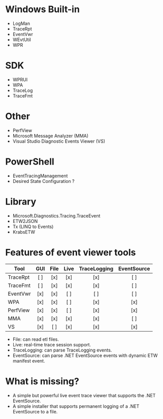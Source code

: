 # Windows Built-in
- LogMan
- TraceRpt
- EventVwr
- WEvtUtil
- WPR

# SDK
- WPRUI
- WPA
- TraceLog
- TraceFmt

# Other
- PerfView
- Microsoft Message Analyzer (MMA)
- Visual Studio Diagnostic Events Viewer (VS)

# PowerShell
- EventTracingManagement
- Desired State Configuration ?

# Library
- Microsoft.Diagnostics.Tracing.TraceEvent
- ETW2JSON
- Tx (LINQ to Events)
- KrabsETW

# Features of event viewer tools
| Tool     | GUI | File | Live | TraceLogging | EventSource |
|----------|:---:|:----:|:----:|:------------:|:-----------:|
| TraceRpt | [ ] | [x]  | [x]  | [x]          | [ ]         |
| TraceFmt | [ ] | [x]  | [x]  | [x]          | [ ]         |
| EventVwr | [x] | [x]  | [ ]  | [ ]          | [ ]         |
| WPA      | [x] | [x]  | [ ]  | [x]          | [x]         |
| PerfView | [x] | [x]  | [ ]  | [x]          | [x]         |
| MMA      | [x] | [x]  | [x]  | [x]          | [ ]         |
| VS       | [x] | [ ]  | [x]  | [x]          | [x]         |

- File: can read etl files.
- Live: real-time trace session support.
- TraceLogging: can parse TraceLogging events.
- EventSource: can parse .NET EventSource events with dynamic ETW manifest event.

# What is missing?
- A simple but powerful live event trace viewer that supports the .NET EventSource.
- A simple installer that supports permanent logging of a .NET EventSource to a file.
